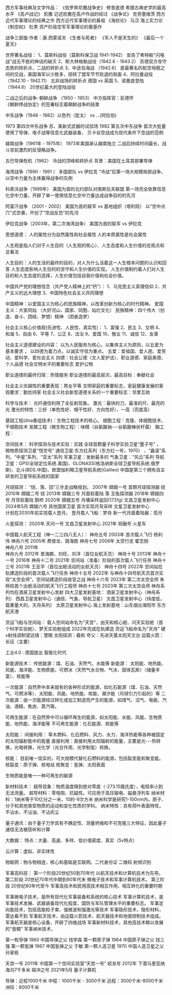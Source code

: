 西方军事经典及文学作品：
《伯罗奔尼撒战争史》  修昔底德   希腊古典史学的最高水平
《高卢战记》 凯撒 记述凯撒在高卢作战的经过
《战争论》 克劳塞维茨  西方近代军事理论的经典之作   西方近代军事理论的鼻祖
《海权论》 马汉 海上实力论
《制空权》 杜黑  资产阶级空军军事理论的奠基作

战争三部曲  作者：康.西蒙诺夫   《生者与死者》 《军人不是天生的》 《最后一个夏天》


世界著名战役：
1、莫斯科战役（莫斯科保卫战 1941-1942）  宣告了希特勒"闪电战"战无不胜的神话的破灭
2、斯大林格勒战役（1942.6 - 1943.2） 苏德双方攻守态势的转折点，二战的转折点
3、中途岛海战 （1942.6） 是最著名的航空母舰之间的交战，美国海军以少胜多，扭转了盟军节节败退的局面
4、阿拉曼战役 （1942.10 - 1942.11）  北非战场的转折点  德国 vs 英国
5、诺曼底登陆（1944.6）  20世纪最大的登陆战役


二战之后的战争:
朝鲜战争 （1950 - 1953） 中方指挥官：彭德怀    
《朝鲜停战协定》的签署标志着朝鲜战争的结束

中东战争（1948 - 1982）以色列（犹太） vs ...(阿拉伯)

1973 第四次中东战争  苏、美新式武器的试验场
1982 第五次中东战争  首次大批量使用了导弹、电子战等信息化武器装备， 贝卡谷空战成为现代条件下空战的范例

越南战争（1961年 - 1975年） 1973年美国承认越南独立  二战后持续时间最长、战斗空前激烈的反侵略战争。

古巴导弹危机（1962） 冷战的顶峰和转折点  背景：美国在土耳其部署导弹


海湾战争（1990 - 1991 ） 多国部队 vs 伊拉克   “冷战”后第一场大规模局部战争，以空中力量为主体赢得战争的先例

科索沃战争（1999年） 美国为首的北约部队对南斯拉夫联盟   第一场完全依靠信息化空中力量，开辟了单一使用信息化空中力量达成战争目的的先河

阿富汗战争 （2001 - 2002） 美国为首的联军 vs 基地组织（塔利班）  以“空中点穴”式空袭，开创了“空战反恐”的先河

伊拉克战争（2003年，第二次海湾战争） 美国为首的联军 vs 伊拉克  



思想道德：
人的属性分为自然属性和社会属性
人的本质属性是社会属性

人生观是指人们对于人生目的（人生观的核心）、人生态度和人生价值的总观点和总看法

人生目的：人的生活的最终的目的，对人为什么活着这一人生根本问题的认识和回答
人生态度影响人生目的的坚守和人生价值的实现。
人生价值制约着人们对人生目的和人生态度的选择，人生价值包括自我价值和社会价值。


中国共产党的理想信念（共产党人精神上的“钙”）：
1、马克思主义真理信仰
2、共产主义的远大理想
3、中国特色社会主义共同理想

中国精神：以爱国主义为核心的民族精神，以改革创新为核心的时代精神。
爱国主义：大家同灿 （大好河山、国家、同胞、灿烂文化）
民族精神：四个伟大（创造、奋斗、团结、梦想）精神   （团奋造梦）


社会主义核心价值观(先进性、人民性、真实性)：
1、富强
2、民主
3、文明
4、和谐
5、自由
6、平等
7、公正
8、法治
9、爱国
10、敬业
11、诚信
12、友善


社会主义道德建设的内容：
以为人民服务为核心，以集体主义为原则，以五爱为基本要求 ， 以四德为着力点，以诚实守信为重点。
五爱：爱祖国、爱人民、爱劳动、爱科学、爱社会主义
四德：社会公德（文人爱护法）、职业道德、家庭美德、个人品德
社会文明水平的重要标志 爱护公物

职业道德的最终归宿：热情服务
职业道德的最高层次，最高目标：奉献社会

社会主义优越性的重要表现：男女平等
文明家庭的重要标志，家庭健康发展的客观要求：勤俭持家
社会主义社会新型道德关系的一个重要标志：邻里互助




科学与技术：
光纤通信利用了全反射现象。
激光：最快的刀、最准的尺、最亮的光
激光的特性：三好（单色性好、相干性好、方向性好），一高（亮度高）

基因工程(dna重组技术)：生物工程技术的核心。
细胞工程：克隆、体细胞技术、干细胞技术
发酵工程（微生物工程）：味精（谷氨酸钠---谷氨酸棒状杆菌）
酶工程：


空间技术：
科学探测与技术实验：实践
全球首颗量子科学实验卫星“墨子号” ， 暗物质探测卫星“悟空号”
通信卫星:东方红系列（东方红一号，1970） 、“鑫诺”系列、“中星”系列、“亚太”系列
军事卫星：发射最多的
气象卫星：“风云”系列
导航卫星：GPS(全球定位系统.美国)、GLONASS(格洛纳斯全球卫星导航系统.俄罗斯)、北斗(BDS.中国)、欧盟伽利略卫星导航系统(Galileo)
中国是第三个拥有自主研发的卫星导航系统的国家

月球探测：
“绕、落、回”三步走战略规划。
2007年  嫦娥一号  首颗月球探测器  绕
2010年  嫦娥二号               绕
2013年  嫦娥三号  月面软着陆   落  玉兔探测器
2018年  嫦娥四号  月背软着陆   鹊桥
2020年  嫦娥五号  月壤采样返回(1731g) 文昌卫星发射中心
2024年5月  嫦娥六号  其他国家卫星   首次实现月背采样  文星卫星发射中心  
计划在2030年前实现载人登月。
登月载人飞船：梦舟
新一代月面着陆器：揽月

火星探测：
2020年 天问一号  文昌卫星发射中心
2021年 祝融号 火星车


中国载人航天工程（神一二三四八无人）：
神舟五号 2003年  首次载人飞行  杨利伟
神舟六号 2005年  费俊龙、聂海胜
神舟七号 2008年  太空行走 翟志刚  
神舟八号 2011年  
神舟九号 2012年  景海鹏、刘旺、刘洋（首位女航天员）
神舟十号 2013年
神舟十一号 2016年
神舟十二号 2021年 空间站（准备）阶段的首次载人飞行任务
神舟十三号 2021年 王亚平（首位出舱活动的女航天员）
神舟十四号 2022年 空间站在轨建造阶段的首次载人飞行任务
神舟十五号 2022年 与神舟十四号航天员首次实现“太空会师”，空间站建造阶段收官之战
神舟十六号 2023年 第二次太空会师  朱杨柱首个出舱活动的航天飞行工程师
神舟十七号 2023年 第三次太空会师
神舟系列均在酒泉卫星发射中心发射
四大卫星发射基地：
酒泉卫星发射中心（神舟系列）
西昌卫星发射中心（通信、气象、导航卫星）
文昌卫星发射中心（纬度低，载重量大的，天舟系列）
太原卫星发射中心
海上发射基地：山东烟台海阳市  东方航天港

货运飞船与空间站：
载人空间站命名为"天宫"，由天和核心舱、问天实验舱（首个科学实验舱）、梦天实验舱组成  2022年完成在轨建造
货运飞船命名为"天舟"
硬x射线调制望远镜：慧眼
太阳探测：羲和
夸父：先进天基太阳天文台
运载火箭：长征（主要）


工业4.0 :  德国提出  智能化时代

新能源技术：
传统能源：煤、石油、天然气、水能等
新能源： 太阳能、地热能、风能、海洋能、生物质能、可燃冰（天然气水合物、气冰、固体瓦斯）（储量丰富）、核能等

一次能源：自然界中本来就有的各种形式的能源，如化石能源（煤、石油、天然气、可燃冰等）、太阳能、风能、地热能、核能、潮汐能（月球引力引起的）等
二次能源：由一次能源经过转化或加工制造而产生的能源，如煤气、沼气、电能、汽油、酒精、焦炭、蒸汽等。

可再生能源：在自然界中可以循环再生的能源，如太阳能、水能、风能、生物质能、地热能、海洋能等
不可再生能源：化石能源、核能等

太阳能：
间接利用： 草木燃料、化石燃料、风力、水力、海洋热能等各种被固定的太阳辐射能中的能量
直接利用：直接利用太阳辐射的能量，主要是光---热转换，光电转换，光化学（光合作用、光学制氢）转换。


核能：
目前唯一现实的，可大规模代替化石燃料的能源，包括裂变能和聚变能。
核裂变：原子弹、核电站
核聚变：氢弹、太阳表面

生物质能是唯一一种可再生的碳源

新材料技术：
超导现象：物质温度降到绝对零度（-273.15摄氏度），电阻率小到无法测量。
超导材料：零电阻、抗磁性。可应用于高压输电、磁悬浮列车
纳米材料：1纳米等于10亿分之一米，10的-9次方米 纳米科学是研究1-100nm内，原子、分子和其他类型物质的运动和变化性质的学科。
纳米特性：具有荷叶表面特性，不沾水、不沾油、不沾灰尘


量子通讯：由于量子力学具有不确定性、测量坍缩和不可克隆三大特征，因此量子通信无法被窃听和计算


大数据：
特点：大量、高速、多样、低价值密度、真实（5v特点）

云计算：虚拟、非实体性

物联网：物与物相连，核心和基础是互联网。二代身份证  二维码  射频识别



军事高科技：
   第一个阶段20世纪50到70年代  以航天技术和计算机技术为先导。
   第二阶段  20世纪70年代中期到80年代末  微电子技术和军事计算机技术。
   第三阶段 20世纪80年代至今  军事高技术和民用高技术相互作用、相互转化的重要时期

   军事微电子技术，是所有现代化军事装备和系统的核心技术
   军事计算机技术，是军事技术发展、武器装备现代化程度、国防与军队管理水平的重要标志。
   军事定向能技术，包括高能粒子束、强微波和强激光等技术
   军事隐形技术，隐形材料，雷达看不到
   军事航天技术，由运载火箭技术、航天器技术和地面控制技术组成。军事航天器是核心设备，开辟了四维战场
   军事新材料技术，其他高技术赖以发展的“食粮”
   军事纳米技术，



   第一枚导弹 1960 中国导弹之父  钱学森
   第一颗原子弹 1964  中国原子弹之父  钱三强
   第一颗氢弹 1967  中国氢弹之父  于敏
   第一颗人造卫星 1970  中国人造卫星之父  孙家栋

   天宫一号  2011年  中国第一个空间实验室“天宫一号”
   蛟龙号  2012年  下潜马里亚纳海沟7千多米
   祖冲之号 2021年5月  量子计算机

  
  导弹：近程1000千米  中程：1000千米 - 3000千米   远程：3000千米-8000千米 
  洲际：8000千米
